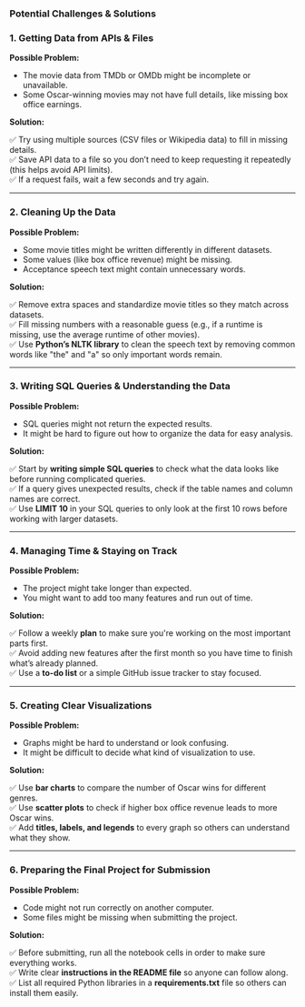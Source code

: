 ### **Potential Challenges & Solutions**  

### **1. Getting Data from APIs & Files**  

**Possible Problem:**  

- The movie data from TMDb or OMDb might be incomplete or unavailable.  
- Some Oscar-winning movies may not have full details, like missing box office earnings.  

**Solution:**

✅ Try using multiple sources (CSV files or Wikipedia data) to fill in missing details.  
✅ Save API data to a file so you don’t need to keep requesting it repeatedly (this helps avoid API limits).  
✅ If a request fails, wait a few seconds and try again.  

---

### **2. Cleaning Up the Data**  

**Possible Problem:**  

- Some movie titles might be written differently in different datasets.  
- Some values (like box office revenue) might be missing.  
- Acceptance speech text might contain unnecessary words.  

**Solution:**

✅ Remove extra spaces and standardize movie titles so they match across datasets.  
✅ Fill missing numbers with a reasonable guess (e.g., if a runtime is missing, use the average runtime of other movies).  
✅ Use **Python’s NLTK library** to clean the speech text by removing common words like "the" and "a" so only important words remain.  

---

### **3. Writing SQL Queries & Understanding the Data**  

**Possible Problem:**  

- SQL queries might not return the expected results.  
- It might be hard to figure out how to organize the data for easy analysis.  

**Solution:**

✅ Start by **writing simple SQL queries** to check what the data looks like before running complicated queries.  
✅ If a query gives unexpected results, check if the table names and column names are correct.  
✅ Use **LIMIT 10** in your SQL queries to only look at the first 10 rows before working with larger datasets.  

---

### **4. Managing Time & Staying on Track**  

**Possible Problem:**  

- The project might take longer than expected.  
- You might want to add too many features and run out of time.  

**Solution:**

✅ Follow a weekly **plan** to make sure you're working on the most important parts first.  
✅ Avoid adding new features after the first month so you have time to finish what’s already planned.  
✅ Use a **to-do list** or a simple GitHub issue tracker to stay focused.  

---

### **5. Creating Clear Visualizations**  

**Possible Problem:**  

- Graphs might be hard to understand or look confusing.  
- It might be difficult to decide what kind of visualization to use.  

**Solution:**

✅ Use **bar charts** to compare the number of Oscar wins for different genres.  
✅ Use **scatter plots** to check if higher box office revenue leads to more Oscar wins.  
✅ Add **titles, labels, and legends** to every graph so others can understand what they show.  

---

### **6. Preparing the Final Project for Submission**  

**Possible Problem:**
  
- Code might not run correctly on another computer.  
- Some files might be missing when submitting the project.  

**Solution:**

✅ Before submitting, run all the notebook cells in order to make sure everything works.  
✅ Write clear **instructions in the README file** so anyone can follow along.  
✅ List all required Python libraries in a **requirements.txt** file so others can install them easily.
